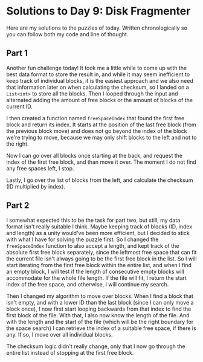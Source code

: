 # Solutions to Day 9: Disk Fragmenter

Here are my solutions to the puzzles of today. Written chronologically so you can follow both my code and line of thought.

## Part 1

Another fun challenge today! It took me a little while to come up with the best data format to store the result in, and while it may seem inefficient to keep track of individual blocks, it is the easiest approach and we also need that information later on when calculating the checksum, so I landed on a `List<int>` to store all the blocks. Then I looped through the input and alternated adding the amount of free blocks or the amount of blocks of the current ID.

I then created a function named `freeSpaceIndex` that found the first free block and return its index. It starts at the position of the last free block (from the previous block move) and does not go beyond the index of the block we're trying to move, because we may only shift blocks to the left and not to the right.

Now I can go over all blocks once starting at the back, and request the index of the first free block, and than move it over. The moment I do not find any free spaces left, I stop.

Lastly, I go over the list of blocks from the left, and calculate the checksum (ID multiplied by index).

## Part 2

I somewhat expected this to be the task for part two, but still, my data format isn't really suitable I think. Maybe keeping track of blocks (ID, index and length) as a unity would've been more efficient, but I decided to stick with what I have for solving the puzzle first. So I changed the `freeSpaceIndex` function to also accept a length, and kept track of the absolute first free block separately, since the leftmost free space that can fit the current file isn't always going to be the first free block in the list. So I will start iterating from the first free block within the entire list, and when I find an empty block, I will test if the length of consecutive empty blocks will accommodate for the whole file length. If the file will fit, I return the start index of the free space, and otherwise, I will continue my search.

Then I changed my algorithm to move over blocks. When I find a block that isn't empty, and with a lower ID than the last block (since I can only move a block once), I now first start looping backwards from that index to find the first block of the file. With that, I also now know the length of the file. And with the length and the start of the file (which will be the right boundary for the space search) I can retrieve the index of a suitable free space, if there is any. If so, I move over all individual blocks.

The checksum logic didn't really change, only that I now go through the entire list instead of stopping at the first free block.